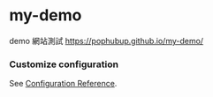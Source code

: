 # my-demo
demo 網站測試
https://pophubup.github.io/my-demo/

### Customize configuration
See [Configuration Reference](https://cli.vuejs.org/config/).
